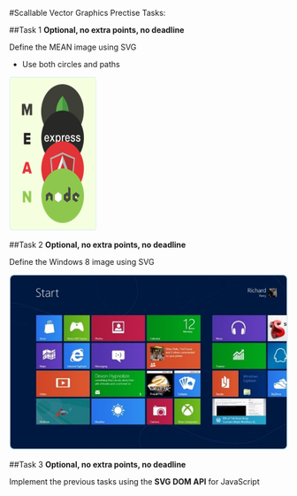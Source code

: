 #Scallable Vector Graphics Prectise Tasks:

##Task 1
**Optional, no extra points, no deadline**

Define the MEAN image using SVG
*   Use both circles and paths

<img src="imgs/hw-mean.png" />

##Task 2
**Optional, no extra points, no deadline**

Define the Windows 8 image using SVG

<img src="imgs/hw-windows-8.jpg" />

##Task 3
**Optional, no extra points, no deadline**

Implement the previous tasks using the **SVG DOM API** for JavaScript